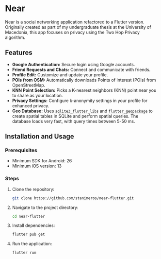 # Near

Near is a social networking application refactored to a Flutter version. Originally created as part of my undergraduate thesis at the University of Macedonia, this app focuses on privacy using the Two Hop Privacy algorithm.

## Features

- **Google Authentication:** Secure login using Google accounts.
- **Friend Requests and Chats:** Connect and communicate with friends.
- **Profile Edit:** Customize and update your profile.
- **POIs from OSM:** Automatically downloads Points of Interest (POIs) from OpenStreetMap.
- **KNN Point Selection:** Picks a K-nearest neighbors (KNN) point near you to share as your location.
- **Privacy Settings:** Configure k-anonymity settings in your profile for enhanced privacy.
- **Geo Database:** Uses [`sqlite3_flutter_libs`](https://pub.dev/packages/sqlite3_flutter_libs) and [`flutter_geopackage`](https://pub.dev/packages/flutter_geopackage) to create spatial tables in SQLite and perform spatial queries. The database loads very fast, with query times between 5-50 ms.



## Installation and Usage

### Prerequisites

- Minimum SDK for Android: 26
- Minimum iOS version: 13

### Steps

1. Clone the repository:
   ```sh
   git clone https://github.com/stanimeros/near-flutter.git
2. Navigate to the project directory:
    ```sh
    cd near-flutter
3. Install dependencies:
    ```sh
    flutter pub get
4. Run the application:
    ```sh
    flutter run
